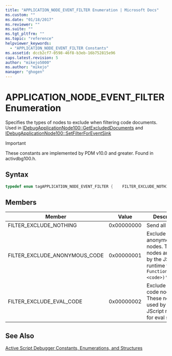 ```yaml
---
title: "APPLICATION_NODE_EVENT_FILTER Enumeration | Microsoft Docs"
ms.custom: ""
ms.date: "01/18/2017"
ms.reviewer: ""
ms.suite: ""
ms.tgt_pltfrm: ""
ms.topic: "reference"
helpviewer_keywords:
  - "APPLICATION_NODE_EVENT_FILTER Constants"
ms.assetid: dccb2cf7-0598-46f8-b3eb-16b752815e96
caps.latest.revision: 5
author: "mikejo5000"
ms.author: "mikejo"
manager: "ghogen"
---
```

# APPLICATION_NODE_EVENT_FILTER Enumeration
Specifies the types of nodes to exclude when filtering code documents. Used in [IDebugApplicationNode100::GetExcludedDocuments](../../winscript/reference/idebugapplicationnode100-getexcludeddocuments.md) and [IDebugApplicationNode100::SetFilterForEventSink](../../winscript/reference/idebugapplicationnode100-setfilterforeventsink.md)

> [!IMPORTANT]
>  These constants are implemented by PDM v10.0 and greater. Found in activdbg100.h.

## Syntax

```cpp
typedef enum tagAPPLICATION_NODE_EVENT_FILTER {    FILTER_EXCLUDE_NOTHING = 0,    FILTER_EXCLUDE_ANONYMOUS_CODE = 0x1,    FILTER_EXCLUDE_EVAL_CODE = 0x2} APPLICATION_NODE_EVENT_FILTER;
```

## Members

|Member|Value|Description|
|------------|-----------|-----------------|
|FILTER_EXCLUDE_NOTHING|0x00000000|Send all events.|
|FILTER_EXCLUDE_ANONYMOUS_CODE|0x00000001|Exclude anonymous code nodes. These nodes are used by the JScript runtime for `new Function([args,] <code>)'`.|
|FILTER_EXCLUDE_EVAL_CODE|0x00000002|Exclude eval code nodes. These nodes are used by the JScript runtime for eval support.|

## See Also
 [Active Script Debugger Constants, Enumerations, and Structures](../../winscript/reference/active-script-debugger-constants-enumerations-and-structures.md)